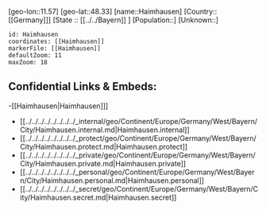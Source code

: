 ﻿---
location: [48.33,11.57]
mapzoom: [7,12] 
mapmarker: city 
type: City
tags:
- geo/City


SpocWebEntityId: 30710
isDeleted: false
confidential: public

---
[geo-lon::11.57]
[geo-lat::48.33]
[name::Haimhausen]
[Country::[[Germany]]]
[State :: [[../../Bayern]] ]
[Population::]
[Unknown::]


```leaflet
id: Haimhausen
coordinates: [[Haimhausen]]
markerFile: [[Haimhausen]]
defaultZoom: 11 
maxZoom: 18
```


## Confidential Links & Embeds: 
-[[Haimhausen|Haimhausen]]] 
- [[../../../../../../../../_internal/geo/Continent/Europe/Germany/West/Bayern/City/Haimhausen.internal.md|Haimhausen.internal]] 
- [[../../../../../../../../_protect/geo/Continent/Europe/Germany/West/Bayern/City/Haimhausen.protect.md|Haimhausen.protect]] 
- [[../../../../../../../../_private/geo/Continent/Europe/Germany/West/Bayern/City/Haimhausen.private.md|Haimhausen.private]] 
- [[../../../../../../../../_personal/geo/Continent/Europe/Germany/West/Bayern/City/Haimhausen.personal.md|Haimhausen.personal]] 
- [[../../../../../../../../_secret/geo/Continent/Europe/Germany/West/Bayern/City/Haimhausen.secret.md|Haimhausen.secret]] 
